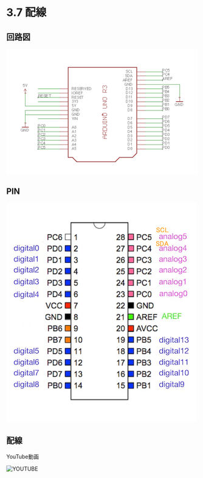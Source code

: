 # 3.7 配線

## 回路図

![](./img/schematic_gpio.png)

## PIN

![](./img/pin_gpio.png)

## 配線

YouTube動画

![YOUTUBE](w0dHbOExL74)

